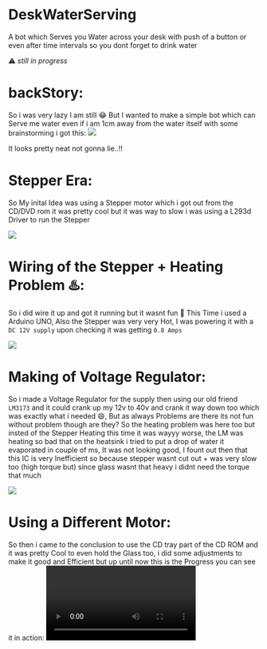 # DeskWaterServing
A bot which Serves you Water across your desk with push of a button or even after time intervals so you dont forget to drink water

⚠️ *still in progress* 

# backStory:

So i was very lazy I am still 😂 But I wanted to make a simple bot which can Serve me water even if i am 1cm away from the water itself 
with some brainstorming i got this:
<img src="https://media.discordapp.net/attachments/1138774156759019652/1268256787614793728/image.png?ex=66b060ed&is=66af0f6d&hm=deaa62e90b8fc8134ffbc6ebaf80d46d11a7f2e15776530d8a7a623a8f3822bb&=&format=webp&quality=lossless&width=1406&height=547">

It looks pretty neat not gonna lie..!!

# Stepper Era:

So My inital Idea was using a Stepper motor which i got out from the CD/DVD rom it was pretty cool but it was way to slow i was using a L293d Driver to run the Stepper

<img src="https://media.discordapp.net/attachments/1138774156759019652/1268567159366483968/IMG_5714.jpg?ex=66b0307b&is=66aedefb&hm=bd3b3b5279bfb124f379e59b499afb6b2ba95b25f73488bf31dd973ad1d3054e&=&format=webp&width=439&height=585">

# Wiring of the Stepper + Heating Problem ♨️:

So i did wire it up and got it running but it wasnt fun 🥹  This Time i used a Arduino UNO, Also the Stepper was very very Hot, I was powering it with a `DC 12V supply` upon checking it was getting `0.8 Amps` 

<img src="https://media.discordapp.net/attachments/1138774156759019652/1268567160746152047/IMG_5713.jpg?ex=66b0307b&is=66aedefb&hm=657146bbb31306cba15fc30ff8779fc7f41ac96b421369e9d6386191891f4a06&=&format=webp&width=439&height=585">

# Making of Voltage Regulator:

So i made a Voltage Regulator for the supply then using our old friend `LM3173` and it could crank up my 12v to 40v and crank it way down too which was exactly what i needed 😄, But as always Problems are there its not fun without problem though are they? So the heating problem was here too but insted of the Stepper Heating this time it was wayyy worse, the LM was heating so bad that on the heatsink i tried to put a drop of water it evaporated in couple of ms, It was not looking good, I fount out then that this IC is very Inefficient so because stepper wasnt cut out + was very slow too (high torque but) since glass wasnt that heavy i didnt need the torque that much

<img src="https://media.discordapp.net/attachments/1138774156759019652/1269565974072524900/IMG_5727.png?ex=66b086f3&is=66af3573&hm=71cde3d0dc847020f8880b15e0fbe6258356ff867af9336c6bca25a57ed8b6eb&=&format=webp&quality=lossless&width=236&height=420">

# Using a Different Motor:

So then i came to the conclusion to use the CD tray part of the CD ROM and it was pretty Cool to even hold the Glass too, i did some adjustments to make it good and Efficient but up until now this is the Progress you can see it in action:
<video src='Motor.mov'/>
